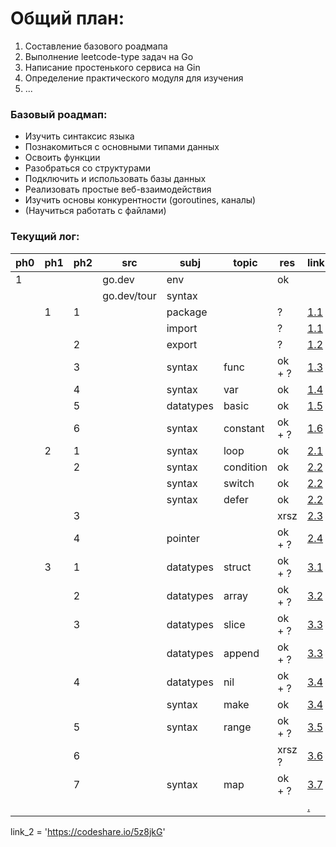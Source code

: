 # Общий план:
1. Составление базового роадмапа
2. Выполнение leetcode-type задач на Go
3. Написание простенького сервиса на Gin
4. Определение практического модуля для изучения
5. ...

### Базовый роадмап:
- Изучить синтаксис языка
- Познакомиться с основными типами данных
- Освоить функции
- Разобраться со структурами
- Подключить и использовать базы данных
- Реализовать простые веб-взаимодействия
- Изучить основы конкурентности (goroutines, каналы)
- (Научиться работать с файлами)

### Текущий лог:

| ph0 | ph1 | ph2 | src         | subj      | topic      | res    | link                                             |
| --- | --- |-----|-------------|-----------|------------|--------|--------------------------------------------------|
| 1   |     |     | go.dev      | env       |            | ok     |                                                  |
|     |     |     | go.dev/tour | syntax    |            |        |                                                  |
|     | 1   | 1   |             | package   |            | ?      | [1.1](./tour/1_basics/1_hello/main.go)           |
|     |     |     |             | import    |            | ?      | [1.1](./tour/1_basics/1_hello/main.go)           |
|     |     | 2   |             | export    |            | ?      | [1.2](./tour/1_basics/2_export/main.go)          |
|     |     | 3   |             | syntax    | func       | ok + ? | [1.3](./tour/1_basics/3_func/main.go)            |
|     |     | 4   |             | syntax    | var        | ok     | [1.4](./tour/1_basics/4_var/main.go)             |
|     |     | 5   |             | datatypes | basic      | ok     | [1.5](./tour/1_basics/5_basic_datatypes/main.go) |
|     |     | 6   |             | syntax    | constant   | ok + ? | [1.6](./tour/1_basics/6_const/main.go)           |
|     | 2   | 1   |             | syntax    | loop       | ok     | [2.1](./tour/2_flowcontrol/1_for/main.go)        |
|     |     | 2   |             | syntax    | condition  | ok     | [2.2](./tour/2_flowcontrol/2_if/main.go)         |
|     |     |     |             | syntax    | switch     | ok     | [2.2](./tour/2_flowcontrol/2_if/main.go)         |
|     |     |     |             | syntax    | defer      | ok     | [2.2](./tour/2_flowcontrol/2_if/main.go)         |
|     |     | 3   |             |           |            | xrsz   | [2.3](./tour/2_flowcontrol/3_xrsz/main.go)       |
|     |     | 4   |             | pointer   |            | ok + ? | [2.4](./tour/2_flowcontrol/4_pointer/main.go)    |
|     | 3   | 1   |             | datatypes | struct     | ok + ? | [3.1](./tour/3_moretypes/1_struct/main.go)       |
|     |     | 2   |             | datatypes | array      | ok + ? | [3.2](./tour/3_moretypes/2_array/main.go)        |
|     |     | 3   |             | datatypes | slice      | ok + ? | [3.3](./tour/3_moretypes/3_slice/main.go)        |
|     |     |     |             | datatypes | append     | ok + ? | [3.3](./tour/3_moretypes/3_slice/main.go)        |
|     |     | 4   |             | datatypes | nil        | ok + ? | [3.4](./tour/3_moretypes/4_nil/main.go)          |
|     |     |     |             | syntax    | make       | ok     | [3.4](./tour/3_moretypes/4_nil/main.go)          |
|     |     | 5   |             | syntax    | range      | ok + ? | [3.5](./tour/3_moretypes/5_range/main.go)        |
|     |     | 6   |             |           |            | xrsz ? | [3.6](./tour/3_moretypes/6_xrsz/main.go)         |
|     |     | 7   |             | syntax    | map        | ok + ? | [3.7](./tour/3_moretypes/7_map/main.go)          |
|     |     |     |             |           |            |        | [.](./tour///main.go)                            |

link_2 = 'https://codeshare.io/5z8jkG'
